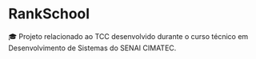 # RankSchool
🎓 Projeto relacionado ao TCC desenvolvido durante o curso técnico em Desenvolvimento de Sistemas do SENAI CIMATEC.
